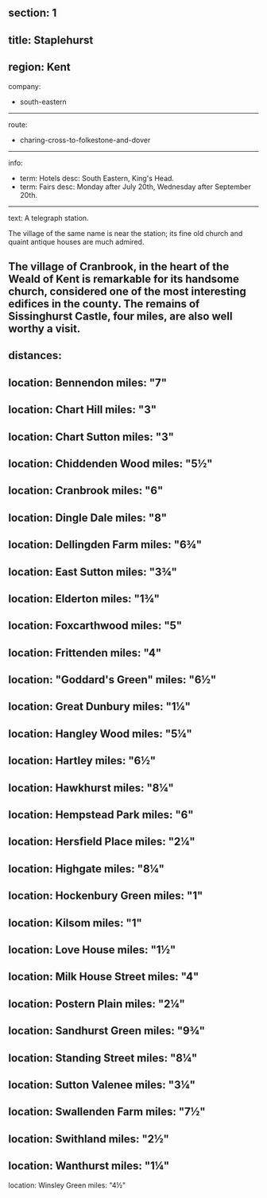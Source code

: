 section: 1
----
title: Staplehurst
----
region: Kent
----
company:
- south-eastern
----
route:
- charing-cross-to-folkestone-and-dover
----
info:
- term: Hotels
  desc: South Eastern, King's Head.
- term: Fairs
  desc: Monday after July 20th, Wednesday after September 20th.
----
text: A telegraph station.

The village of the same name is near the station; its fine old church and quaint antique houses are much admired.

The village of Cranbrook, in the heart of the Weald of Kent is remarkable for its handsome church, considered one of the most interesting edifices in the county. The remains of Sissinghurst Castle, four miles, are also well worthy a visit.
----
distances:
-
  location: Bennendon
  miles: "7"
-
  location: Chart Hill
  miles: "3"
-
  location: Chart Sutton
  miles: "3"
-
  location: Chiddenden Wood
  miles: "5½"
-
  location: Cranbrook
  miles: "6"
-
  location: Dingle Dale
  miles: "8"
-
  location: Dellingden Farm
  miles: "6¾"
-
  location: East Sutton
  miles: "3¾"
-
  location: Elderton
  miles: "1¾"
-
  location: Foxcarthwood
  miles: "5"
-
  location: Frittenden
  miles: "4"
-
  location: "Goddard's Green"
  miles: "6½"
-
  location: Great Dunbury
  miles: "1¼"
-
  location: Hangley Wood
  miles: "5¼"
-
  location: Hartley
  miles: "6½"
-
  location: Hawkhurst
  miles: "8¼"
-
  location: Hempstead Park
  miles: "6"
-
  location: Hersfield Place
  miles: "2¼"
-
  location: Highgate
  miles: "8¼"
-
  location: Hockenbury Green
  miles: "1"
-
  location: Kilsom
  miles: "1"
-
  location: Love House
  miles: "1½"
-
  location: Milk House Street
  miles: "4"
-
  location: Postern Plain
  miles: "2¼"
-
  location: Sandhurst Green
  miles: "9¾"
-
  location: Standing Street
  miles: "8¼"
-
  location: Sutton Valenee
  miles: "3¼"
-
  location: Swallenden Farm
  miles: "7½"
-
  location: Swithland
  miles: "2½"
-
  location: Wanthurst
  miles: "1¼"
-
  location: Winsley Green
  miles: "4½"
